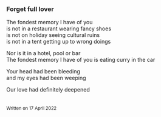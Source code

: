### Forget full lover

The fondest memory I have of you\
is not in a restaurant wearing fancy shoes\
is not on holiday seeing cultural ruins\
is not in a tent getting up to wrong doings

Nor is it in a hotel, pool or bar\
The fondest memory I have of you is eating curry in the car

Your head had been bleeding\
and my eyes had been weeping

Our love had definitely deepened\
&nbsp;  
&nbsp;  
<sub>Written on 17 April 2022</sub>
